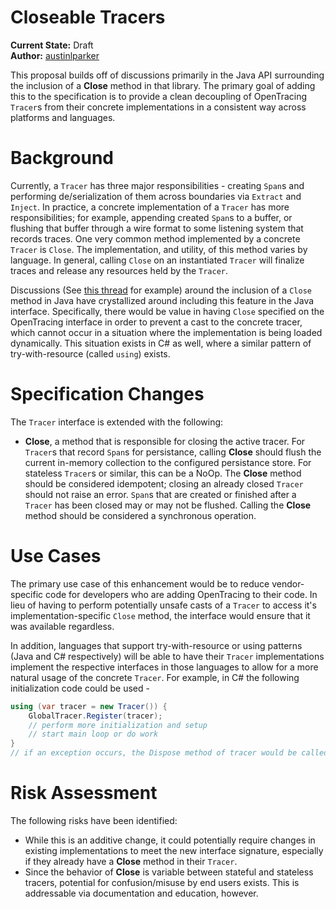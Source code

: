 # Closeable Tracers

**Current State:** Draft  
**Author:** [austinlparker](https://github.com/austinlparker)

This proposal builds off of discussions primarily in the Java API surrounding the inclusion of a **Close** method in that library. The primary goal of adding this to the specification is to provide a clean decoupling of OpenTracing `Tracer`s from their concrete implementations in a consistent way across platforms and languages.

# Background
Currently, a `Tracer` has three major responsibilities - creating `Span`s and performing de/serialization of them across boundaries via `Extract` and `Inject`. In practice, a concrete implementation of a `Tracer` has more responsibilities; for example, appending created `Span`s to a buffer, or flushing that buffer through a wire format to some listening system that records traces. One very common method implemented by a concrete `Tracer` is `Close`. The implementation, and utility, of this method varies by language. In general,
calling `Close` on an instantiated `Tracer` will finalize traces and release any resources held by the `Tracer`. 

Discussions (See [this thread](https://github.com/opentracing/opentracing-java/issues/250) for example) around the inclusion of a `Close` method in Java have crystallized around including this feature in the Java interface. Specifically, there would be value in having `Close` specified on the OpenTracing interface in order to prevent a cast to the concrete tracer, which cannot occur in a situation where the implementation is being loaded dynamically. This situation exists in C# as well, where a similar pattern of try-with-resource (called `using`) exists.

# Specification Changes
The `Tracer` interface is extended with the following:

* **Close**, a method that is responsible for closing the active tracer. For `Tracer`s that record `Span`s for persistance, calling **Close** should flush the current in-memory collection to the configured persistance store. For stateless `Tracer`s or similar, this can be a NoOp. The **Close** method should be considered idempotent; closing an already closed `Tracer` should not raise an error. `Span`s that are created or finished after a `Tracer` has been closed may or may not be flushed. Calling the **Close** method should be considered a synchronous operation.

# Use Cases
The primary use case of this enhancement would be to reduce vendor-specific code for developers who are adding OpenTracing to their code. In lieu of having to perform potentially unsafe casts of a `Tracer` to access it's implementation-specific `Close` method, the interface would ensure that it was available regardless.

In addition, languages that support try-with-resource or using patterns (Java and C# respectively) will be able to have their `Tracer` implementations implement the respective interfaces in those languages to allow for a more natural usage of the concrete `Tracer`. For example, in C# the following initialization code could be used -

```csharp
using (var tracer = new Tracer()) {
    GlobalTracer.Register(tracer);
    // perform more initialization and setup
    // start main loop or do work
}
// if an exception occurs, the Dispose method of tracer would be called to enable for cleanup and batching/sending of Spans.
```

# Risk Assessment
The following risks have been identified:

* While this is an additive change, it could potentially require changes in existing implementations to meet the new interface signature, especially if they already have a **Close** method in their `Tracer`.
* Since the behavior of **Close** is variable between stateful and stateless tracers, potential for confusion/misuse by end users exists. This is addressable via documentation and education, however.